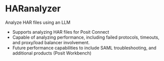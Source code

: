 # HARanalyzer
Analyze HAR files using an LLM

- Supports analyzing HAR files for Posit Connect
- Capable of analyzing performance, including failed protocols, timeouts, and proxy/load balancer involvement.
- Future performance capabilities to include SAML troubleshooting, and additional products (Posit Workbench)
